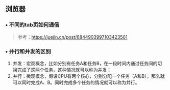 ## 浏览器

### • 不同的tab页如何通信

> 参考：<https://juejin.cn/post/6844903997103423501>

### • 并行和并发的区别

1. 并发：宏观概念，比如分别有任务A和任务B，在一段时间内通过任务间的切换完成了这两个任务，这种情况就可以称为并发；
2. 并行：微观概念，假设CPU有两个核心，分别分配一个任务（A和B），那么就可以同时完成A、B。同时完成多个任务的情况就可以称为并行。
